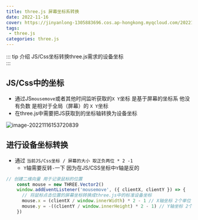 ```yaml
---
title: three.js 屏幕坐标系转换
date: 2022-11-16
cover: https://jinyanlong-1305883696.cos.ap-hongkong.myqcloud.com/202211161553849.jpg
tags:
 - three.js
categories: three.js
---
```


::: tip 介绍
JS/Css坐标转换three.js需求的设备坐标<br>
:::

<!-- more -->

## JS/Css中的坐标

* 通过JS`mousemove`或者其他时间监听获取的`X Y`坐标 是基于屏幕的坐标系 他没有负数 是相对于全局（屏幕）的 `X Y`坐标
* 在three.js中需要把JS获取到的坐标轴转换为设备坐标

![image-20221116153720839](https://jinyanlong-1305883696.cos.ap-hongkong.myqcloud.com/202211161537865.png)

## 进行设备坐标转换

* 通过 `当前JS/Css坐标 / 屏幕的大小 取正负两位 * 2 -1 `
  * `Y`轴需要反转`-`一下 因为在JS/CSS坐标中`Y`轴是反的

```js
// 创建二维向量 用于记录鼠标的位置
    const mouse = new THREE.Vector2()
    window.addEventListener('mousemove', ({ clientX, clientY }) => {
      // 将鼠标点击位置的屏幕坐标转换成three.js中的标准设备坐标
      mouse.x = (clientX / window.innerWidth) * 2 - 1 // X轴坐标 2个单位 -1到1
      mouse.y = -((clientY / window.innerHeight) * 2 - 1) // Y轴坐标 2个单位 -1到1 这里需要反转一下 因为在JS/CSS坐标中Y轴是反的
    })
```

